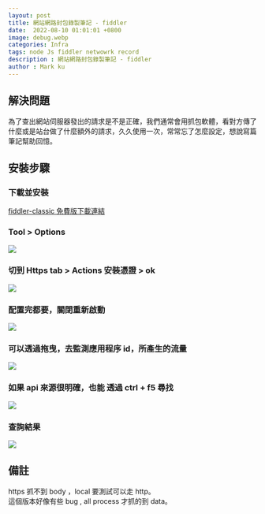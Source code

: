 ```yaml
---
layout: post
title: 網站網路封包錄製筆記 - fiddler 
date:  2022-08-10 01:01:01 +0800
image: debug.webp
categories: Infra
tags: node Js fiddler netwowrk record
description : 網站網路封包錄製筆記 - fiddler 
author : Mark ku
---
```


## 解決問題
為了查出網站伺服器發出的請求是不是正確，我們通常會用抓包軟體，看對方傳了什麼或是站台做了什麼額外的請求，久久使用一次，常常忘了怎麼設定，想說寫篇筆記幫助回憶。

## 安裝步驟
### 下載並安裝
[fiddler-classic 免費版下載連結](https://www.telerik.com/fiddler/)

### Tool > Options
![](https://i.imgur.com/e13g9ZJ.png)

### 切到 Https tab > Actions 安裝憑證 > ok
![](https://i.imgur.com/dJQ5dt5.png)

### 配置完都要，關閉重新啟動
![](https://i.imgur.com/jxxaGAj.png)

### 可以透過拖曳，去監測應用程序 id，所產生的流量
![](https://i.imgur.com/0c0P8h4.png)

### 如果 api 來源很明確，也能 透過 ctrl + f5 尋找
![](https://i.imgur.com/99N7BZu.png)

### 查詢結果
![](https://i.imgur.com/1mMMQR8.png)

## 備註
https 抓不到 body ，local 要測試可以走 http。  
這個版本好像有些 bug , all process 才抓的到 data。  


